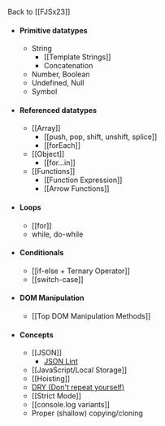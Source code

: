 Back to [[FJSx23]]

- #### Primitive datatypes
	- String
		- [[Template Strings]]
		- Concatenation
	- Number, Boolean
	- Undefined, Null
	- Symbol
- #### Referenced datatypes
	- [[Array]]
		- [[push, pop, shift, unshift, splice]]
		- [[forEach]]
	- [[Object]]
		- [[for...in]]
	- [[Functions]]
		- [[Function Expression]]
		- [[Arrow Functions]]
- #### Loops
	- [[for]]
	- while, do-while
- #### Conditionals
	- [[if-else + Ternary Operator]]
	- [[switch-case]]
- #### DOM Manipulation
	- [[Top DOM Manipulation Methods]]
- #### Concepts
	- [[JSON]]
		- [JSON Lint](https://jsonlint.com)
	- [[JavaScript/Local Storage]]
	- [[Hoisting]]
	- [DRY (Don't repeat yourself)](DRY.md)
	- [[Strict Mode]]
	- [[console.log variants]]
	- Proper (shallow) copying/cloning